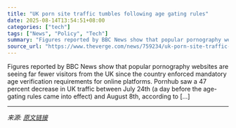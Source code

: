 ```yaml
---
title: "UK porn site traffic tumbles following age gating rules"
date: 2025-08-14T13:54:51+08:00
categories: ["tech"]
tags: ["News", "Policy", "Tech"]
summary: "Figures reported by BBC News show that popular pornography websites are seeing far fewer visitors from the UK since the country enforced mandatory age verification requirements for online platforms. P"
source_url: "https://www.theverge.com/news/759234/uk-porn-site-traffic-tumbles-age-verification-rules"
---
```


Figures reported by BBC News show that popular pornography websites are seeing far fewer visitors from the UK since the country enforced mandatory age verification requirements for online platforms. Pornhub saw a 47 percent decrease in UK traffic between July 24th (a day before the age-gating rules came into effect) and August 8th, according to [&#8230;]

---

*来源: [原文链接](https://www.theverge.com/news/759234/uk-porn-site-traffic-tumbles-age-verification-rules)*
